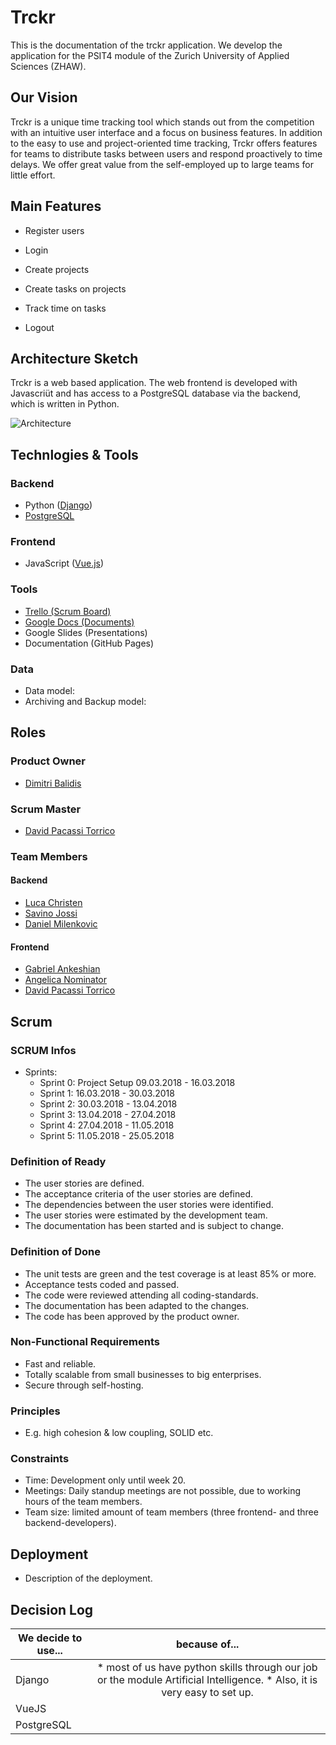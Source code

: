 # Trckr

This is the documentation of the trckr application. We develop the application for the PSIT4 module of the Zurich University of Applied Sciences (ZHAW).

## Our Vision

Trckr is a unique time tracking tool which stands out from the competition with an intuitive user interface and a focus on business features. In addition to the easy to use and project-oriented time tracking, Trckr offers features for teams to distribute tasks between users and respond proactively to time delays. We offer great value from the self-employed up to large teams for little effort.

## Main Features

* Register users
* Login
* Create projects
* Create tasks on projects
* Track time on tasks

* Logout


## Architecture Sketch

Trckr is a web based application. The web frontend is developed with Javascriüt and has access to a PostgreSQL database via the backend, which is written in Python. 

![Architecture](./img/architecture.png)

## Technlogies & Tools

### Backend

* Python ([Django](https://www.djangoproject.com/))
* [PostgreSQL](https://www.postgresql.org/)

### Frontend

* JavaScript ([Vue.js](https://vuejs.org/))

### Tools

* [Trello (Scrum Board)](https://trello.com/b/MvMOhuQv/trckr)
* [Google Docs (Documents)](https://docs.google.com/document/d/1TdwhZx0khze8sM7WRxGhiDrvJfaQ-fk7Ok_TBcYImM0/edit?usp=sharing)
* Google Slides (Presentations)
* Documentation (GitHub Pages)

### Data

* Data model:
* Archiving and Backup model:

## Roles

### Product Owner

* [Dimitri Balidis](mailto:baliddim@students.zhaw.ch)

### Scrum Master

* [David Pacassi Torrico](mailto:pacasdav@students.zhaw.ch)

### Team Members

#### Backend

* [Luca Christen](mailto:chrisluc@students.zhaw.ch)
* [Savino Jossi](mailto:jossisav@students.zhaw.ch)
* [Daniel Milenkovic](mailto:milendan@students.zhaw.ch)

#### Frontend

* [Gabriel Ankeshian](mailto:ankesgab@students.zhaw.ch)
* [Angelica Nominator](mailto:moreiane@students.zhaw.ch)
* [David Pacassi Torrico](mailto:pacasdav@students.zhaw.ch)

## Scrum

### SCRUM Infos
* Sprints:
  * Sprint 0: Project Setup 09.03.2018 - 16.03.2018
  * Sprint 1: 16.03.2018 - 30.03.2018
  * Sprint 2: 30.03.2018 - 13.04.2018
  * Sprint 3: 13.04.2018 - 27.04.2018
  * Sprint 4: 27.04.2018 - 11.05.2018
  * Sprint 5: 11.05.2018 - 25.05.2018

### Definition of Ready

* The user stories are defined.
* The acceptance criteria of the user stories are defined.
* The dependencies between the user stories were identified.
* The user stories were estimated by the development team.
* The documentation has been started and is subject to change.

### Definition of Done

* The unit tests are green and the test coverage is at least 85% or more.
* Acceptance tests coded and passed.
* The code were reviewed attending all coding-standards.
* The documentation has been adapted to the changes.
* The code has been approved by the product owner.

### Non-Functional Requirements

* Fast and reliable.
* Totally scalable from small businesses to big enterprises.
* Secure through self-hosting.

### Principles

* E.g. high cohesion & low coupling, SOLID etc.

### Constraints

* Time: Development only until week 20.
* Meetings: Daily standup meetings are not possible, due to working hours of the team members.
* Team size: limited amount of team members (three frontend- and three backend-developers).

## Deployment

* Description of the deployment.

## Decision Log

| We decide to use...        | because of...           |
| ------------- |:-------------:|
| Django     | * most of us have python skills through our job or the module Artificial Intelligence. * Also, it is very easy to set up.|
| VueJS      |       |
| PostgreSQL  |       |

